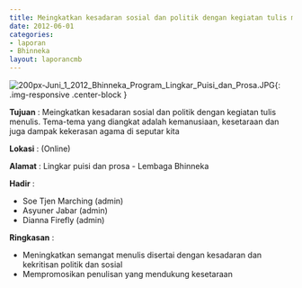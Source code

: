 ```yaml
---
title: Meingkatkan kesadaran sosial dan politik dengan kegiatan tulis menulis
date: 2012-06-01
categories:
- laporan
- Bhinneka
layout: laporancmb
---
```

	
![200px-Juni_1_2012_Bhinneka_Program_Lingkar_Puisi_dan_Prosa.JPG](/uploads/200px-Juni_1_2012_Bhinneka_Program_Lingkar_Puisi_dan_Prosa.JPG){: .img-responsive .center-block }	
	
**Tujuan** :	Meingkatkan kesadaran sosial dan politik dengan kegiatan tulis menulis. Tema-tema yang diangkat adalah kemanusiaan, kesetaraan dan juga dampak kekerasan agama di seputar kita
	
**Lokasi** :	(Online)
	
**Alamat** : 	Lingkar puisi dan prosa - Lembaga Bhinneka
	
**Hadir** :	
*	Soe Tjen Marching (admin)
*	Asyuner Jabar (admin)
*	Dianna Firefly (admin)

**Ringkasan** :	
*	Meningkatkan semangat menulis disertai dengan kesadaran dan kekritisan politik dan sosial
*	Mempromosikan penulisan yang mendukung kesetaraan
